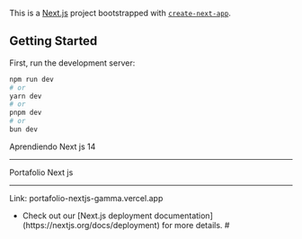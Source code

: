 This is a [Next.js](https://nextjs.org/) project bootstrapped with [`create-next-app`](https://github.com/vercel/next.js/tree/canary/packages/create-next-app).

## Getting Started

First, run the development server:

```bash
npm run dev
# or
yarn dev
# or
pnpm dev
# or
bun dev
```

Aprendiendo Next js 14 <hr>
Portafolio Next js <hr>
Link: portafolio-nextjs-gamma.vercel.app

<ul>
  <li>
    Check out our [Next.js deployment documentation](https://nextjs.org/docs/deployment) for more details.
#    
  </li>
</ul>

 
 
